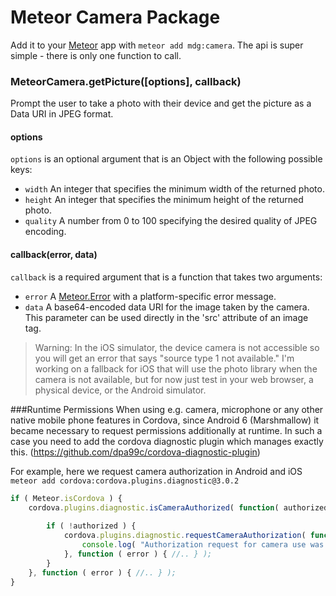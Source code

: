 # Meteor Camera Package

Add it to your [Meteor](http://meteor.com) app with `meteor add mdg:camera`. The api is super simple - there is only one function to call.

### MeteorCamera.getPicture([options], callback)

Prompt the user to take a photo with their device and get the picture as a Data URI in JPEG format.

#### options

`options` is an optional argument that is an Object with the following possible keys:

- `width` An integer that specifies the minimum width of the returned photo.
- `height` An integer that specifies the minimum height of the returned photo.
- `quality` A number from 0 to 100 specifying the desired quality of JPEG encoding.

#### callback(error, data)

`callback` is a required argument that is a function that takes two arguments:

- `error` A [Meteor.Error](http://docs.meteor.com/#meteor_error) with a platform-specific error message.
- `data` A base64-encoded data URI for the image taken by the camera. This parameter can be used directly in the 'src' attribute of an image tag.


> Warning: In the iOS simulator, the device camera is not accessible so you will get an error that says "source type 1 not available."
> I'm working on a fallback for iOS that will use the photo library when the camera is not available, but for now just test in your web browser, a physical device, or the Android simulator.

###Runtime Permissions
When using e.g. camera, microphone or any other native mobile phone features in Cordova, since Android 6 (Marshmallow) it became necessary to request permissions additionally at runtime. In such a case you need to add the cordova diagnostic plugin which manages exactly this. (https://github.com/dpa99c/cordova-diagnostic-plugin)

For example, here we request camera authorization in Android and iOS  
`meteor add cordova:cordova.plugins.diagnostic@3.0.2`

```js
if ( Meteor.isCordova ) {
    cordova.plugins.diagnostic.isCameraAuthorized( function( authorized ){
     
        if ( !authorized ) {
            cordova.plugins.diagnostic.requestCameraAuthorization( function ( granted ) {
                console.log( "Authorization request for camera use was " + ( granted ? "granted" : "denied" ) );
            }, function ( error ) { //.. } );
        }
    }, function ( error ) { //.. } );
}
```
